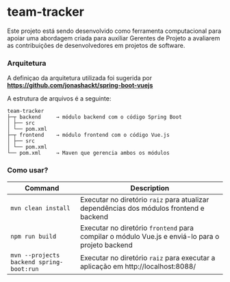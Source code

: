 # team-tracker

Este projeto está sendo desenvolvido como ferramenta computacional para apoiar uma abordagem criada para auxiliar Gerentes de Projeto a avaliarem as contribuições de desenvolvedores em projetos de software.

### Arquitetura

A definiçao da arquitetura utilizada foi sugerida por **https://github.com/jonashackt/spring-boot-vuejs**

A estrutura de arquivos é a seguinte:

```
team-tracker
├─┬ backend     → módulo backend com o código Spring Boot
│ ├── src
│ └── pom.xml
├─┬ frontend    → módulo frontend com o código Vue.js
│ ├── src
│ └── pom.xml
└── pom.xml     → Maven que gerencia ambos os módulos

```

### Como usar?

| Command | Description |
| ------- | ----------- |
| `mvn clean install` | Executar no diretório `raiz` para atualizar dependências dos módulos frontend e backend |
| `npm run build` | Executar no diretório `frontend` para compilar o módulo Vue.js e enviá-lo para o projeto backend |
| `mvn --projects backend spring-boot:run` | Executar no diretório `raiz` para executar a aplicação em http://localhost:8088/ |
